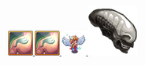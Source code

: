 

<a href="http://helper/item/10001">
    <img src="/empire/image/item/251_1.png" width="50" height="50">
</a>

<a href="http://helper/item/10001">
    <img src="empire/image/item/251_1.png" width="50" height="50">
</a>

<a href="http://helper/npc/10001">
    <img src="/empire/image/monster/8210.png" width="50" height="50">
</a>

<a href="http://helper/monster/10001">
    <img src="/empire/image/monster/5715.png" width="100" height="100">
</a>

